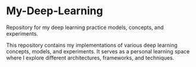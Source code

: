 # My-Deep-Learning

Repository for my deep learning practice models, concepts, and experiments.

This repository contains my implementations of various deep learning concepts, models, and experiments. It serves as a personal learning space where I explore different architectures, frameworks, and techniques. 
